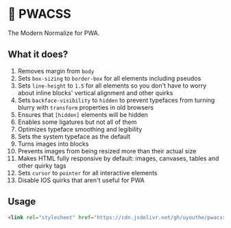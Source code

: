 # 📱 PWACSS
The Modern Normalize for PWA.

## What it does?

1. Removes margin from `body`
2. Sets `box-sizing` to `border-box` for all elements including pseudos
3. Sets `line-height` to `1.5` for all elements so you don't have to worry about inline blocks' vertical alignment and other quirks
4. Sets `backface-visibility` to `hidden` to prevent typefaces from turning blurry with `transform` properties in old browsers
5. Ensures that `[hidden]` elements will be hidden
6. Enables some ligatures but not all of them
7. Optimizes typeface smoothing and legibility
8. Sets the system typeface as the default
9. Turns images into blocks
10. Prevents images from being resized more than their actual size
11. Makes HTML fully responsive by default: images, canvases, tables and other quirky tags
12. Sets `cursor` to `pointer` for all interactive elements
13. Disable IOS quirks that aren't useful for PWA

## Usage
```HTML
<link rel="stylesheet" href="https://cdn.jsdelivr.net/gh/uyouthe/pwacss/pwacss.min.css">
```
